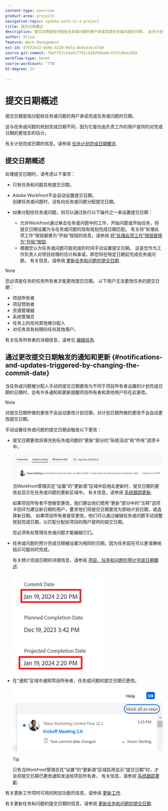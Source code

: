 ```yaml
---
content-type: overview
product-area: projects
navigation-topic: update-work-in-a-project
title: 提交日期概述
description: 提交日期是指分配给任务或问题的用户承诺完成任务或问题的日期。 这与计划完成日期不同，因为它是仅由负责工作的用户提供的对完成日期的更现实的估计。 有关计划完成日期的信息，请参阅任务计划完成日期概览。
author: Alina
feature: Work Management
exl-id: 47072433-bb8e-4210-947a-8bfa41ec47a9
source-git-commit: 7bef757c24adc7791cb3b258ae6c33f3c0eec818
workflow-type: tm+mt
source-wordcount: '776'
ht-degree: 1%

---
```


# 提交日期概述

提交日期是指分配给任务或问题的用户承诺完成任务或问题的日期。

这与任务或问题的规划完成日期不同，因为它是仅由负责工作的用户提供的对完成日期的更现实的估计。

有关计划完成日期的信息，请参阅 [任务计划完成日期概览](../../../manage-work/tasks/task-information/task-planned-completion-date.md).

## 提交日期概述

处理提交日期时，请考虑以下事项：

* 只有任务和问题具有提交日期。
* Adobe Workfront不会自动设置提交日期。\
  创建任务或问题时，没有向任务或问题分配提交日期。
* 如果分配给任务或问题，则可以通过执行以下操作之一来设置提交日期：

   * 允许Workfront通过单击任务或问题中的工作、开始问题或开始任务，将提交日期设置为与任务或问题的现有规划完成日期匹配。 有关将“处理此项工作”按钮替换为“开始”按钮的信息，请参阅  [将“处理此项工作”按钮替换为“开始”按钮](../../../people-teams-and-groups/create-and-manage-teams/work-on-it-button-to-start-button.md).
   * 根据您认为任务或问题可能完成的时间手动设置提交日期。 这是您作为工作负责人对项目经理的估计和承诺，即您将在特定日期前完成任务或问题。
有关信息，请参阅 [更新任务和问题的提交日期](/help/quicksilver/manage-work/projects/updating-work-in-a-project/update-commit-date-on-tasks-and-issues.md).

>[!NOTE]
>
>您必须是任务的任务所有者才能更改提交日期。 以下用户无法更改任务的提交日期：
>
>* 项目所有者
>* 项目赞助者
>* 资源管理器
>* 系统管理员
>* 任务上的任何其他被分配人
>* 对任务具有权限的任何其他用户。
>
>有关任务所有者的详细信息，请参见 [编辑任务](../../../manage-work/tasks/manage-tasks/edit-tasks.md).

## 通过更改提交日期触发的通知和更新 {#notifications-and-updates-triggered-by-changing-the-commit-date}

当任务或问题被分配人手动将提交日期更改为不同于项目所有者设置的计划完成日期的日期时，会有许多通知和更新提醒项目所有者和其他用户存在此更改。

>[!NOTE]
>
>对提交日期所做的更改不会自动更改计划日期，对计划日期所做的更改不会自动更改提交日期。

手动设置任务或问题的提交日期会触发以下更改：

* 提交日期更改将填充到任务或问题的“更新”部分的“系统活动”和“所有”选项卡中。

  ![](assets/update-stream-confirmation-that-commit-date-changed-nwe-350x73.png)

  当Workfront管理员在“设置”的“更新源”区域中启用此更新时，提交日期的更改会显示在任务或问题的更新区域中。 有关信息，请参阅 [系统跟踪更新](../../../administration-and-setup/set-up-workfront/system-tracked-update-feeds/system-tracked-update-feeds.md).

  如果项目所有者不想接受更改，我们建议他们使用“更新”部分中的“注释”选项卡回评为建议新日期的用户，要求他们将提交日期更改为原始计划日期，或选择新日期。 如果项目所有者接受更改，他们可以通过编辑任务或问题手动调整规划完成日期，以匹配分配给项目的用户提供的提交日期。

  您必须有权管理任务或问题才能编辑它们。

<!--this is no longer possible: 
>[!NOTE]
>
>If you want to see how the timeline of the project is affected by accepting to change the Planned Completion Date of the task, click **Project Timeline**. This opens the task list where you can evaluate the date changes and the project timeline.
>
>
>![](assets/project-owner-notification-update-stream-that-commit-date-affects-project-timeline-highlighted-nwe-350x139.png)  >
>
-->


* 任务或问题的预计完成日期被设置为相同的日期，因为任务现在可以更准确地指示可能何时完成。

  有关预计完成日期的详细信息，请参阅 [项目、任务和问题的预计完成日期概述](../../../manage-work/projects/planning-a-project/project-projected-completion-date.md).

  ![](assets/task-projected-completion-date-in-details-highlighted-nwe-350x230.png)

* 在“通知”区域中通知项目所有者，任务或问题的提交日期已更改。

  ![](assets/in-product-notification-commit-date-changed-nwe-350x149.png)

  <!--
  <p data-mc-conditions="QuicksilverOrClassic.Draft mode">(NOTE: the tip below is actually wrong and the updates feeds should not control this setting, but at this time it does, according to this issue in Hub: https://hub.workfront.com/issue/61e1aa5e0002a186fdd0a73a10db0fc3/updates?email-source=comm</p>
  -->

  >[!TIP]
  >
  >只有当Workfront管理员在“设置”的“更新源”区域启用显示“提交日期”时，才会将提交日期已更改通知发送给项目所有者。 有关信息，请参阅 [系统跟踪更新](../../../administration-and-setup/set-up-workfront/system-tracked-update-feeds/system-tracked-update-feeds.md).

有关更新工作项时可用的附加功能的信息，请参阅  [更新工作](../../../workfront-basics/updating-work-items-and-viewing-updates/update-work.md).

有关更新任务和问题的提交日期的信息，请参阅 [更新任务和问题的提交日期](../../../manage-work/projects/updating-work-in-a-project/update-commit-date-on-tasks-and-issues.md).

<!--
<div data-mc-conditions="QuicksilverOrClassic.Draft mode">
<h2>Update Commit Dates on tasks and issues</h2>
<p>(NOTE: moved to its own article) </p>
<p>Updating the Commit Date is identical for tasks and issues.</p>
<ol>
<li value="1"> <p>Go to a task or issue that you are assigned to as the <strong>Task Owner</strong>.</p> <p>For more information about finding out who the Task Owner for an issue or task is, see the section <a href="../../../manage-work/tasks/manage-tasks/edit-tasks.md#assignments" class="MCXref xref">Edit tasks</a> in the article <a href="../../../manage-work/tasks/manage-tasks/edit-tasks.md" class="MCXref xref">Edit tasks</a>.</p> </li>
<li value="2"> <p>Click Work on it in the task or issue header</p> <p>Or</p> <p>Click <strong>Start Task</strong> or <strong>Start Issue</strong> if the Work on it button has been customized in your environment to indicate that you are now working on the work item. </p> <p>At this time, the Commit Date and the Planned Completion Date of the task or issue are the same.</p> </li>
<li value="3"> <p data-mc-conditions="QuicksilverOrClassic.Quicksilver">(Optional) If you clicked Start Task or Start Issue, click <strong>Undo</strong> in the lower-left corner of the screen. The Commit Date is removed. </p> <p>For information about replacing the Work On It button with a Start button, see <span href="../../../people-teams-and-groups/create-and-manage-teams/work-on-it-button-to-start-button.md"><a href="../../../people-teams-and-groups/create-and-manage-teams/work-on-it-button-to-start-button.md" class="MCXref xref">Replace the Work On It button with a Start button</a></span>.</p> <note type="tip">
The option to undo your selection to start your work is not available when you click
<span style="font-weight: bold;" data-mc-conditions="QuicksilverOrClassic.Quicksilver">Work on it</span>.
</note> </li>
<li value="4"> <p> Expand the <strong>This will be done by</strong> date picker, and select a new Commit Date.</p>
<div>
<div data-mc-conditions="QuicksilverOrClassic.Quicksilver">
<p>Click <strong>Updates</strong> in the left panel, then click the <strong>Start a new update</strong>><strong>Commit Date</strong></p>
<p>Or</p>
<p>Click <strong>Task Details</strong> or <strong>Issue Details</strong> in the left panel, then double click <strong>Commit Date</strong> and select a new date from calendar. </p>
</div>
<p>The Commit Date and the Planned Completion date are no longer the same.</p>
<p>Instead, the Commit Date and the Projected Completion Date of the task or issue become the same.</p>
<p>The changes are saved automatically.</p>
<p>The Project Owner is notified that you have suggested a new Commit Date for the task or issue and can, at this time, update the Planned Completion Date of the task or issue to match the Commit Date you suggested. For information about the notifications and updates that are triggered by this change, see the section <a href="#notifications-and-updates-triggered-by-changing-the-commit-date" class="MCXref xref">Notifications and updates triggered by changing the Commit Date</a> in this article.</p>
</div> </li>
</ol>
</div>
-->
